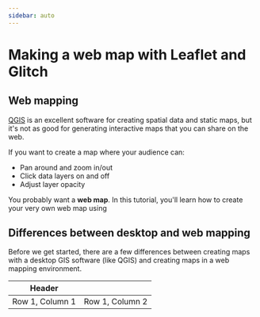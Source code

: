 ```yaml
---
sidebar: auto
---
```


# Making a web map with Leaflet and Glitch

## Web mapping

[QGIS](https://cartinal.leventhalmap.org/guides/getting-started-with-qgis/) is an excellent software for creating spatial data and static maps, but it's not as good for generating interactive maps that you can share on the web. 

If you want to create a map where your audience can:

- Pan around and zoom in/out
- Click data layers on and off
- Adjust layer opacity

You probably want a **web map**. In this tutorial, you'll learn how to create your very own web map using 

## Differences between desktop and web mapping

Before we get started, there are a few differences between creating maps with a desktop GIS software (like QGIS) and creating maps in a web mapping environment.

| Header                |                            |
| --------------------- | -------------------------- |
| Row 1, Column 1       | Row 1, Column 2            |

